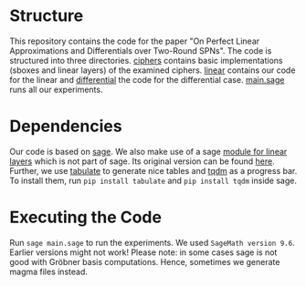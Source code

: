 # Structure 
This repository contains the code for the paper "On Perfect Linear Approximations and Differentials over Two-Round SPNs".
The code is structured into three directories.
[ciphers](./ciphers) contains basic implementations (sboxes and linear layers) of the examined ciphers.
[linear](./linear) contains our code for the linear and [differential](./differential) the code for the differential case.
[main.sage](main.sage) runs all our experiments.

# Dependencies
Our code is based on [sage](https://www.sagemath.org/).
We also make use of a sage [module for linear layers](./ciphers/linearlayer.py) which is not part of sage.
Its original version can be found [here](https://git.sagemath.org/sage.git/tree/src/sage/crypto/linearlayer.py?h=u/asante/linear_layer_module&id=9155aa93f62e2c1bab51a095137b62367c1e7fbb).
Further, we use [tabulate](https://pypi.org/project/tabulate/) to generate nice
tables and [tqdm](https://pypi.org/project/tqdm/) as a progress bar.
To install them, run `pip install tabulate` and `pip install tqdm` inside sage.

# Executing the Code
Run `sage main.sage` to run the experiments.
We used `SageMath version 9.6`.
Earlier versions might not work!
Please note: in some cases sage is not good with Gröbner basis computations. Hence, sometimes we generate magma files instead.
